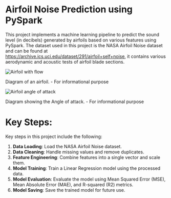 # Airfoil Noise Prediction using PySpark

This project implements a machine learning pipeline to predict the sound level (in decibels) generated by airfoils based on various features using PySpark. The dataset used in this project is the NASA Airfoil Noise dataset and can be found at https://archive.ics.uci.edu/dataset/291/airfoil+self+noise, it contains various aerodynamic and acoustic tests of airfoil blade sections. 

![Airfoil with flow](https://cf-courses-data.s3.us.cloud-object-storage.appdomain.cloud/IBMSkillsNetwork-BD0231EN-Coursera/images/Airfoil_with_flow.png)

Diagram of an airfoil. - For informational purpose

![Airfoil angle of attack](https://cf-courses-data.s3.us.cloud-object-storage.appdomain.cloud/IBMSkillsNetwork-BD0231EN-Coursera/images/Airfoil_angle_of_attack.jpg)

Diagram showing the Angle of attack. - For informational purpose

# Key Steps:
Key steps in this project include the following:
1. **Data Loading**: Load the NASA Airfoil Noise dataset.
2. **Data Cleaning**: Handle missing values and remove duplicates.
3. **Feature Engineering**: Combine features into a single vector and scale them.
4. **Model Training**: Train a Linear Regression model using the processed data.
5. **Model Evaluation**: Evaluate the model using Mean Squared Error (MSE), Mean Absolute Error (MAE), and R-squared (R2) metrics.
6. **Model Saving**: Save the trained model for future use.
